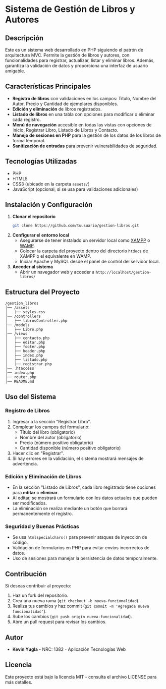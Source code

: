 # Sistema de Gestión de Libros y Autores

## Descripción

Este es un sistema web desarrollado en PHP siguiendo el patrón de arquitectura MVC. Permite la gestión de libros y autores, con funcionalidades para registrar, actualizar, listar y eliminar libros. Además, garantiza la validación de datos y proporciona una interfaz de usuario amigable.

## Características Principales

- **Registro de libros** con validaciones en los campos: Título, Nombre del Autor, Precio y Cantidad de ejemplares disponibles.
- **Edición y eliminación** de libros registrados.
- **Listado de libros** en una tabla con opciones para modificar o eliminar cada registro.
- **Menú de navegación** accesible en todas las vistas con opciones de Inicio, Registrar Libro, Listado de Libros y Contacto.
- **Manejo de sesiones en PHP** para la gestión de los datos de los libros de forma temporal.
- **Sanitización de entradas** para prevenir vulnerabilidades de seguridad.

## Tecnologías Utilizadas

- PHP
- HTML5
- CSS3 (ubicado en la carpeta `assets/`)
- JavaScript (opcional, si se usa para validaciones adicionales)

## Instalación y Configuración

1. **Clonar el repositorio**
   ```bash
   git clone https://github.com/tuusuario/gestion-libros.git
   ```
2. **Configurar el entorno local**
   - Asegurarse de tener instalado un servidor local como [XAMPP](https://www.apachefriends.org/es/index.html) o [WAMP](https://www.wampserver.com/).
   - Colocar la carpeta del proyecto dentro del directorio `htdocs` de XAMPP o el equivalente en WAMP.
   - Iniciar Apache y MySQL desde el panel de control del servidor local.
3. **Acceder al sistema**
   - Abrir un navegador web y acceder a `http://localhost/gestion-libros/`

## Estructura del Proyecto

```
/gestion_libros
│── /assets
│   ├── styles.css
│── /controllers
│   ├── librosController.php
│── /models
│   ├── Libro.php
│── /views
│   ├── contacto.php
│   ├── editar.php
│   ├── footer.php
│   ├── header.php
│   ├── index.php
│   ├── listado.php
│   ├── registrar.php
│── .htaccess
│── index.php
│── router.php
│── README.md
```

## Uso del Sistema

### Registro de Libros

1. Ingresar a la sección "Registrar Libro".
2. Completar los campos del formulario:
   - Título del libro (obligatorio)
   - Nombre del autor (obligatorio)
   - Precio (número positivo obligatorio)
   - Cantidad disponible (número positivo obligatorio)
3. Hacer clic en "Registrar".
4. Si hay errores en la validación, el sistema mostrará mensajes de advertencia.

### Edición y Eliminación de Libros

- En la sección "Listado de Libros", cada libro registrado tiene opciones para **editar** o **eliminar**.
- Al editar, se mostrará un formulario con los datos actuales que pueden ser modificados.
- La eliminación se realiza mediante un botón que borrará permanentemente el registro.

### Seguridad y Buenas Prácticas

- Se usa `htmlspecialchars()` para prevenir ataques de inyección de código.
- Validación de formularios en PHP para evitar envíos incorrectos de datos.
- Uso de sesiones para manejar la persistencia de datos temporalmente.

## Contribución

Si deseas contribuir al proyecto:

1. Haz un fork del repositorio.
2. Crea una nueva rama (`git checkout -b nueva-funcionalidad`).
3. Realiza tus cambios y haz commit (`git commit -m 'Agregada nueva funcionalidad'`).
4. Sube los cambios (`git push origin nueva-funcionalidad`).
5. Abre un pull request para revisar los cambios.

## Autor

- **Kevin Yugla** - NRC: 1382 - Aplicación Tecnologías Web

## Licencia

Este proyecto está bajo la licencia MIT - consulta el archivo LICENSE para más detalles.

